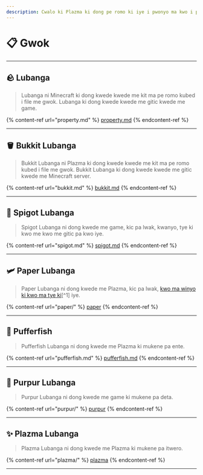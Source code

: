 ```yaml
---
description: Cwalo ki Plazma ki dong pe romo ki iye i pwonyo ma kwo i pwonyo.
---
```


# 📋 Gwok

***

## 🪨 Lubanga <a href="#id-1" id="id-1"></a>

> Lubanga ni Minecraft ki dong kwede kwede me kit ma pe romo kubed i file me gwok.
> Lubanga ki dong kwede kwede me gitic kwede me game.

{% content-ref url="property.md" %}
[property.md](property.md)
{% endcontent-ref %}

***

## 🪣 Bukkit Lubanga <a href="#id-2" id="id-2"></a>

> Bukkit Lubanga ni Plazma ki dong kwede kwede me kit ma pe romo kubed i file me gwok.
> Bukkit Lubanga ki dong kwede kwede me gitic kwede me Minecraft server.

{% content-ref url="bukkit.md" %}
[bukkit.md](bukkit.md)
{% endcontent-ref %}

***

## 🚰 Spigot Lubanga <a href="#id-3" id="id-3"></a>

> Spigot Lubanga ni dong kwede me game, kic pa lwak, kwanyo, tye ki kwo me kwo me gitic pa kwo iye.

{% content-ref url="spigot.md" %}
[spigot.md](spigot.md)
{% endcontent-ref %}

***

## 🛩️ Paper Lubanga <a href="#id-4" id="id-4"></a>

> Paper Lubanga ni dong kwede me Plazma, kic pa lwak, [kwo ma winyo ki kwo ma tye ki](#user-content-fn-1)[^1] iye.

{% content-ref url="paper/" %}
[paper](paper/)
{% endcontent-ref %}

***

## 🐡 Pufferfish <a href="#id-6" id="id-6"></a>

> Pufferfish Lubanga ni dong kwede me Plazma ki mukene pa ente.

{% content-ref url="pufferfish.md" %}
[pufferfish.md](pufferfish.md)
{% endcontent-ref %}

***

## 🦑 Purpur Lubanga <a href="#id-7" id="id-7"></a>

> Purpur Lubanga ni dong kwede me game ki mukene pa deta.

{% content-ref url="purpur/" %}
[purpur](purpur/)
{% endcontent-ref %}

***

## ✨ Plazma Lubanga <a href="#id-8" id="id-8"></a>

> Plazma Lubanga ni dong kwede me Plazma ki mukene pa itwero.

{% content-ref url="plazma/" %}
[plazma](plazma/)
{% endcontent-ref %}

***
